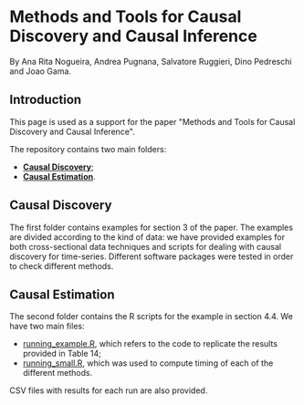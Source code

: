 # Methods and Tools for Causal Discovery and Causal Inference
By Ana Rita Nogueira, Andrea Pugnana, Salvatore Ruggieri, Dino Pedreschi and Joao Gama.

## Introduction

This page is used as a support for the paper "Methods and Tools for Causal Discovery and Causal Inference".

The repository contains two main folders:

* **[Causal Discovery](https://github.com/AnaRitaNogueira/Methods-and-Tools-for-Causal-Discovery-and-Causal-Inference/tree/main/3.%20Causal%20Discovery)**;
* **[Causal Estimation](https://github.com/AnaRitaNogueira/Methods-and-Tools-for-Causal-Discovery-and-Causal-Inference/tree/main/4.%20Causal%20Estimation)**.

## Causal Discovery
The first folder contains examples for section 3 of the paper. The examples are divided according to the kind of data: we have provided examples for both cross-sectional data techniques and scripts for dealing with causal discovery for time-series. Different software packages were tested in order to check different methods.

## Causal Estimation
The second folder contains the R scripts for the example in section 4.4. 
We have two main files:

* [running_example.R](https://github.com/AnaRitaNogueira/Methods-and-Tools-for-Causal-Discovery-and-Causal-Inference/blob/main/4.%20Causal%20Estimation/running_example.R), which refers to the code to replicate the results provided in Table 14;
* [running_small.R](https://github.com/AnaRitaNogueira/Methods-and-Tools-for-Causal-Discovery-and-Causal-Inference/blob/main/4.%20Causal%20Estimation/running_small.R), which was used to compute timing of each of the different methods.

CSV files with results for each run are also provided.
